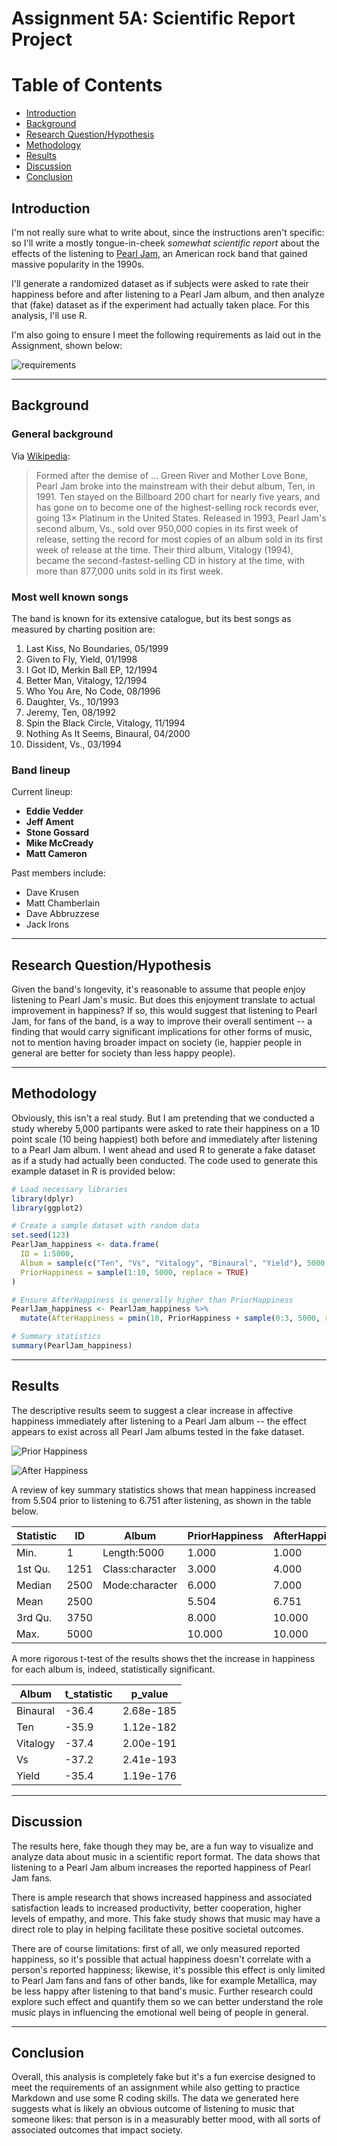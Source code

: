 # Assignment 5A: Scientific Report Project

# Table of Contents
- [Introduction](#Introduction)
- [Background](#Background)
- [Research Question/Hypothesis](#Research-QuestionHypothesis)
- [Methodology](#Methodology)
- [Results](#Results)
- [Discussion](#Discussion)
- [Conclusion](#Conclusion)

## Introduction

I'm not really sure what to write about, since the instructions aren't specific: so I'll write a mostly tongue-in-cheek _somewhat scientific report_ about the effects of the listening to [Pearl Jam](https://pearljam.com/), an American rock band that gained massive popularity in the 1990s. 

I'll generate a randomized dataset as if subjects were asked to rate their happiness before and after listening to a Pearl Jam album, and then analyze that (fake) dataset as if the experiment had actually taken place. For this analysis, I'll use R.

I'm also going to ensure I meet the following requirements as laid out in the Assignment, shown below:

![requirements](https://raw.githubusercontent.com/pauljack003/OUMSAS/cdaaab6083b3c007a827e47ead41f45730f89b01/DSP5673/images/Requirements.png)

---

## Background

### General background

Via [Wikipedia](https://en.wikipedia.org/wiki/Pearl_Jam):

>Formed after the demise of ... Green River and Mother Love Bone, Pearl Jam broke into the mainstream with their debut album, Ten, in 1991. Ten stayed on the Billboard 200 chart for nearly five years, and has gone on to become one of the highest-selling rock records ever, going 13× Platinum in the United States. Released in 1993, Pearl Jam's second album, Vs., sold over 950,000 copies in its first week of release, setting the record for most copies of an album sold in its first week of release at the time. Their third album, Vitalogy (1994), became the second-fastest-selling CD in history at the time, with more than 877,000 units sold in its first week.

### Most well known songs

The band is known for its extensive catalogue, but its best songs as measured by charting position are:

1. Last Kiss, No Boundaries, 05/1999
2. Given to Fly, Yield, 01/1998
3. I Got ID, Merkin Ball EP, 12/1994
4. Better Man, Vitalogy, 12/1994
5. Who You Are, No Code, 08/1996
6. Daughter, Vs., 10/1993
7. Jeremy, Ten, 08/1992
8. Spin the Black Circle, Vitalogy, 11/1994
9. Nothing As It Seems, Binaural, 04/2000
10. Dissident, Vs., 03/1994

### Band lineup

Current lineup: 
* **Eddie Vedder**
* **Jeff Ament**
* **Stone Gossard**
* **Mike McCready**
* **Matt Cameron**

Past members include:	
* Dave Krusen
* Matt Chamberlain
* Dave Abbruzzese
* Jack Irons

----

## Research Question/Hypothesis

Given the band's longevity, it's reasonable to assume that people enjoy listening to Pearl Jam's music. But does this enjoyment translate to actual improvement in happiness? If so, this would suggest that listening to Pearl Jam, for fans of the band, is a way to improve their overall sentiment -- a finding that would carry significant implications for other forms of music, not to mention having broader impact on society (ie, happier people in general are better for society than less happy people).

----

## Methodology

Obviously, this isn't a real study. But I am pretending that we conducted a study whereby 5,000 partipants were asked to rate their happiness on a 10 point scale (10 being happiest) both before and immediately after listening to a Pearl Jam album. I went ahead and used R to generate a fake dataset as if a study had actually been conducted. The code used to generate this example dataset in R is provided below:

```r
# Load necessary libraries
library(dplyr)
library(ggplot2)

# Create a sample dataset with random data
set.seed(123)
PearlJam_happiness <- data.frame(
  ID = 1:5000,
  Album = sample(c("Ten", "Vs", "Vitalogy", "Binaural", "Yield"), 5000, replace = TRUE),
  PriorHappiness = sample(1:10, 5000, replace = TRUE)
)

# Ensure AfterHappiness is generally higher than PriorHappiness
PearlJam_happiness <- PearlJam_happiness %>%
  mutate(AfterHappiness = pmin(10, PriorHappiness + sample(0:3, 5000, replace = TRUE)))

# Summary statistics
summary(PearlJam_happiness)
```

----

## Results

The descriptive results seem to suggest a clear increase in affective happiness immediately after listening to a Pearl Jam album -- the effect appears to exist across all Pearl Jam albums tested in the fake dataset.

![Prior Happiness](https://raw.githubusercontent.com/pauljack003/OUMSAS/2cfd1ee0c9464a0bd142b57c2d73be83bed8a34b/DSP5673/images/Before.png)

![After Happiness](https://raw.githubusercontent.com/pauljack003/OUMSAS/2cfd1ee0c9464a0bd142b57c2d73be83bed8a34b/DSP5673/images/After.png)

A review of key summary statistics shows that mean happiness increased from 5.504 prior to listening to 6.751 after listening, as shown in the table below.

| Statistic      | ID              | Album             | PriorHappiness | AfterHappiness  |
|----------------|-----------------|-------------------|----------------|-----------------|
| Min.           | 1               | Length:5000       | 1.000          | 1.000           |
| 1st Qu.        | 1251            | Class:character   | 3.000          | 4.000           |
| Median         | 2500            | Mode:character    | 6.000          | 7.000           |
| Mean           | 2500            |                   | 5.504          | 6.751           |
| 3rd Qu.        | 3750            |                   | 8.000          | 10.000          |
| Max.           | 5000            |                   | 10.000         | 10.000          |

A more rigorous t-test of the results shows thet the increase in happiness for each album is, indeed, statistically significant.

| Album    | t_statistic | p_value      |
|----------|-------------|--------------|
| Binaural | -36.4       | 2.68e-185    |
| Ten      | -35.9       | 1.12e-182    |
| Vitalogy | -37.4       | 2.00e-191    |
| Vs       | -37.2       | 2.41e-193    |
| Yield    | -35.4       | 1.19e-176    |

---

## Discussion

The results here, fake though they may be, are a fun way to visualize and analyze data about music in a scientific report format. The data shows that listening to a Pearl Jam album increases the reported happiness of Pearl Jam fans.

There is ample research that shows increased happiness and associated satisfaction leads to increased productivity, better cooperation, higher levels of empathy, and more. This fake study shows that music may have a direct role to play in helping facilitate these positive societal outcomes.

There are of course limitations: first of all, we only measured reported happiness, so it's possible that actual happiness doesn't correlate with a person's reported happiness; likewise, it's possible this effect is only limited to Pearl Jam fans and fans of other bands, like for example Metallica, may be less happy after listening to that band's music. Further research could explore such effect and quantify them so we can better understand the role music plays in influencing the emotional well being of people in general.

----

## Conclusion

Overall, this analysis is completely fake but it's a fun exercise designed to meet the requirements of an assignment while also getting to practice Markdown and use some R coding skills. The data we generated here suggests what is likely an obvious outcome of listening to music that someone likes: that person is in a measurably better mood, with all sorts of associated outcomes that impact society.










